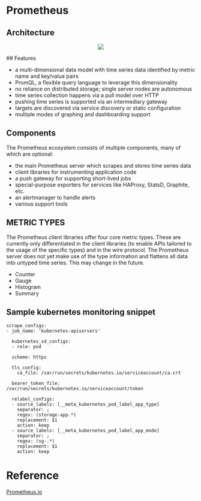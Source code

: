 # Prometheus
## Architecture
<p align="center">
  <img src="https://raw.githubusercontent.com/apurvabhandari/kubernetes/master/monitoring/prometheus_architecture.png">
</p>
## Features

- a multi-dimensional data model with time series data identified by metric name and key/value pairs
- PromQL, a flexible query language to leverage this dimensionality
- no reliance on distributed storage; single server nodes are autonomous
- time series collection happens via a pull model over HTTP
- pushing time series is supported via an intermediary gateway
- targets are discovered via service discovery or static configuration
- multiple modes of graphing and dashboarding support

## Components
The Prometheus ecosystem consists of multiple components, many of which are optional:

- the main Prometheus server which scrapes and stores time series data
- client libraries for instrumenting application code
- a push gateway for supporting short-lived jobs
- special-purpose exporters for services like HAProxy, StatsD, Graphite, etc.
- an alertmanager to handle alerts
- various support tools


## METRIC TYPES
The Prometheus client libraries offer four core metric types. These are currently only differentiated in the client libraries (to enable APIs tailored to the usage of the specific types) and in the wire protocol. The Prometheus server does not yet make use of the type information and flattens all data into untyped time series. This may change in the future.

- Counter
- Gauge
- Histogram
- Summary

## Sample kubernetes monitoring snippet
```
scrape_configs:
- job_name: 'kubernetes-apiservers'

  kubernetes_sd_configs:
  - role: pod

  scheme: https

  tls_config:
    ca_file: /var/run/secrets/kubernetes.io/serviceaccount/ca.crt

  bearer_token_file: /var/run/secrets/kubernetes.io/serviceaccount/token

  relabel_configs:
  - source_labels: [__meta_kubernetes_pod_label_app_type]
    separator: ;
    regex: (storage-app.*)
    replacement: $1
    action: keep
  - source_labels: [__meta_kubernetes_pod_label_app_mode]
    separator: ;
    regex: (sg-.*)
    replacement: $1
    action: keep
```




# Reference 
[Prometheus.io](https://prometheus.io/)<br>
